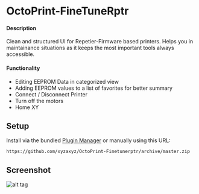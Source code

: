 # OctoPrint-FineTuneRptr

#### Description
Clean and structured UI for Repetier-Firmware based printers.
Helps you in maintainance situations as it keeps the most important tools always accessible.

#### Functionality
+ Editing EEPROM Data in categorized view
+ Adding EEPROM values to a list of favorites for better summary
+ Connect / Disconnect Printer
+ Turn off the motors
+ Home XY


## Setup

Install via the bundled [Plugin Manager](https://github.com/foosel/OctoPrint/wiki/Plugin:-Plugin-Manager)
or manually using this URL:

    https://github.com/xyzaxyz/OctoPrint-Finetunerptr/archive/master.zip

## Screenshot
![alt tag](https://i.imgur.com/119xWPp.png)
